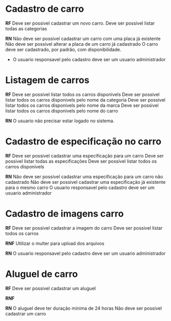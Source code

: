 # Cadastro de carro

**RF**
Deve ser possivel cadastrar um novo carro.
Deve ser possivel listar todas as categorias


**RN**
Não deve ser possivel cadastrar um carro com uma placa já existente
Não deve ser possivel alterar a placa de um carro já cadastrado
O carro deve ser cadastrado, por padrão, com disponibilidade.
* O usuario responsavel pelo cadastro deve ser um usuario administrador


# Listagem de carros

**RF**
Deve ser possivel listar todos os carros disponivels
Deve ser possivel listar todos os carros disponivels pelo nome da categoria
Deve ser possivel listar todos os carros disponivels pelo nome da marca
Deve ser possivel listar todos os carros disponivels pelo nome do carro

**RN**
O usuario não precisar estar logado no sistema.

# Cadastro de especificação no carro

**RF**
Deve ser possivel cadastrar uma especificação para um carro
Deve ser possivel listar todas as especificações
Deve ser possivel listar todos os carros disponivels

**RN**
Não deve ser possivel cadastrar uma especificação para um carro não cadastrado
Não deve ser possivel cadastrar uma especificação já existente para o mesmo carro 
O usuario responsavel pelo cadastro deve ser um usuario administrador


# Cadastro de imagens carro

**RF**
Deve ser possivel cadastrar a imagem do carro
Deve ser possivel listar todos os carros

**RNF**
Utilizar o multer para upload dos arquivos

**RN**
O usuario responsavel pelo cadastro deve ser um usuario administrador

# Aluguel de carro

**RF**
Deve ser possivel cadastrar um aluguel

**RNF**


**RN**
O aluguel deve ter duração minima de 24 horas
Não deve ser possivel cadastrar um carro
